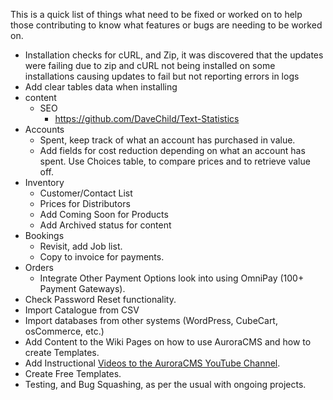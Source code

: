 This is a quick list of things what need to be fixed or worked on to help those contributing to know what features or bugs are needing to be worked on.

- Installation checks for cURL, and Zip, it was discovered that the updates were failing due to zip and cURL not being installed on some installations causing updates to fail but not reporting errors in logs
- Add clear tables data when installing
- content
  - SEO
    - https://github.com/DaveChild/Text-Statistics
- Accounts
  - Spent, keep track of what an account has purchased in value.
  - Add fields for cost reduction depending on what an account has spent. Use Choices table, to compare prices and to retrieve value off.
- Inventory
  - Customer/Contact List
  - Prices for Distributors
  - Add Coming Soon for Products
  - Add Archived status for content
- Bookings
  - Revisit, add Job list.
  - Copy to invoice for payments.
- Orders
  - Integrate Other Payment Options look into using OmniPay (100+ Payment Gateways).
- Check Password Reset functionality.
- Import Catalogue from CSV
- Import databases from other systems (WordPress, CubeCart, osCommerce, etc.)
- Add Content to the Wiki Pages on how to use AuroraCMS and how to create Templates.
- Add Instructional [Videos to the AuroraCMS YouTube Channel](https://www.youtube.com/channel/UC9vFbrBKmnSgf8TNUBvDX2Q).
- Create Free Templates.
- Testing, and Bug Squashing, as per the usual with ongoing projects.
